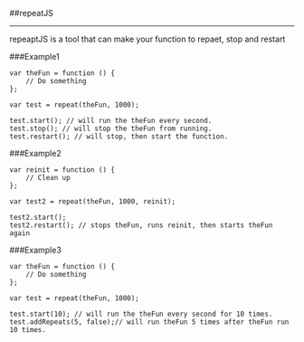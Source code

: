 ##repeatJS
********
repeaptJS is a tool that can make your function to repaet, stop and restart

###Example1
```
var theFun = function () {
    // Do something
};

var test = repeat(theFun, 1000);

test.start(); // will run the theFun every second.
test.stop(); // will stop the theFun from running.
test.restart(); // will stop, then start the function.
```

###Example2
```
var reinit = function () {
    // Clean up
};

var test2 = repeat(theFun, 1000, reinit);

test2.start();
test2.restart(); // stops theFun, runs reinit, then starts theFun again
```

###Example3
```
var theFun = function () {
    // Do something
};

var test = repeat(theFun, 1000);

test.start(10); // will run the theFun every second for 10 times.
test.addRepeats(5, false);// will run theFun 5 times after theFun run 10 times.
```

